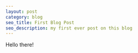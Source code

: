 ```yaml
---
layout: post
category: blog
seo_title: First Blog Post
seo_description: my first ever post on this blog
---
```


Hello there!
